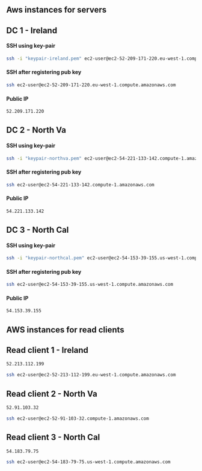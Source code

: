 Aws instances for servers
----------
## DC 1 -  Ireland
#### SSH using key-pair
```sh
ssh -i "keypair-ireland.pem" ec2-user@ec2-52-209-171-220.eu-west-1.compute.amazonaws.com
```
#### SSH after registering pub key 
```sh
ssh ec2-user@ec2-52-209-171-220.eu-west-1.compute.amazonaws.com
```
#### Public IP
```sh
52.209.171.220
```

## DC 2 - North Va
#### SSH using key-pair
```sh
ssh -i "keypair-northva.pem" ec2-user@ec2-54-221-133-142.compute-1.amazonaws.com  
```
#### SSH after registering pub key                   
```sh
ssh ec2-user@ec2-54-221-133-142.compute-1.amazonaws.com 
```
#### Public IP                                             
```sh
54.221.133.142
```

## DC 3 -  North Cal
#### SSH using key-pair
```sh
ssh -i "keypair-northcal.pem" ec2-user@ec2-54-153-39-155.us-west-1.compute.amazonaws.com 
```
#### SSH after registering pub key              
```sh
ssh ec2-user@ec2-54-153-39-155.us-west-1.compute.amazonaws.com
```
#### Public IP
```sh
54.153.39.155
```

AWS instances for read clients
-----
## Read client 1 - Ireland
```sh
52.213.112.199
```
```sh
ssh ec2-user@ec2-52-213-112-199.eu-west-1.compute.amazonaws.com
```
## Read client 2 - North Va
```sh
52.91.103.32
```
```sh
ssh ec2-user@ec2-52-91-103-32.compute-1.amazonaws.com
```
## Read client 3 - North Cal
```sh
54.183.79.75
```
```sh
ssh ec2-user@ec2-54-183-79-75.us-west-1.compute.amazonaws.com
```



